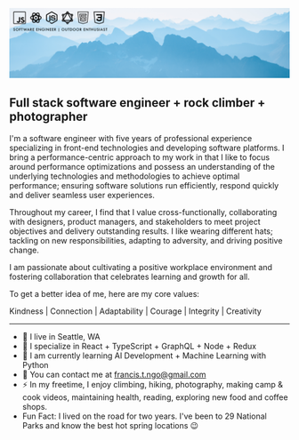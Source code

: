 ![Banner](banner.png)

Full stack software engineer + rock climber + photographer
--------------------------------------------------------------

I'm a software engineer with five years of professional experience specializing in front-end technologies and developing software platforms. I bring a performance-centric approach to my work in that I like to focus around performance optimizations and possess an understanding of the underlying technologies and methodologies to achieve optimal performance; ensuring software solutions run efficiently, respond quickly and deliver seamless user experiences.

Throughout my career, I find that I value cross-functionally, collaborating with designers, product managers, and stakeholders to meet project objectives and delivery outstanding results. I like wearing different hats; tackling on new responsibilities, adapting to adversity, and driving positive change. 

I am passionate about cultivating a positive workplace environment and fostering collaboration that celebrates learning and growth for all. 

To get a better idea of me, here are my core values:

Kindness | Connection | Adaptability | Courage | Integrity | Creativity

--------------------------------------------------------------
* 🌲 I live in Seattle, WA
* 🧠 I specialize in React + TypeScript + GraphQL + Node + Redux
* 🧐 I am currently learning AI Development + Machine Learning with Python
* 📧 You can contact me at [francis.t.ngo@gmail.com](mailto:francis.t.ngo@gmail.com)
* ⚡ In my freetime, I enjoy climbing, hiking, photography, making camp & cook videos, maintaining health, reading, exploring new food and coffee shops. 
* Fun Fact: I lived on the road for two years. I've been to 29 National Parks and know the best hot spring locations 😉